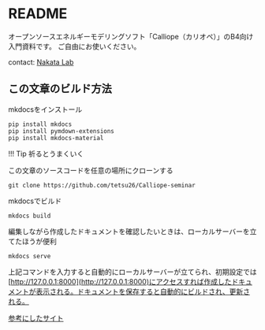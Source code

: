 # README

オープンソースエネルギーモデリングソフト「Calliope（カリオペ）」のB4向け入門資料です。
ご自由にお使いください。

contact: [Nakata Lab](http://www.eff.most.tohoku.ac.jp/)

## この文章のビルド方法
mkdocsをインストール

```
pip install mkdocs
pip install pymdown-extensions
pip install mkdocs-material
```

!!! Tip
    祈るとうまくいく

この文章のソースコードを任意の場所にクローンする

```
git clone https://github.com/tetsu26/Calliope-seminar
```

mkdocsでビルド

```
mkdocs build
```

編集しながら作成したドキュメントを確認したいときは、ローカルサーバーを立てたほうが便利

```
mkdocs serve
```

上記コマンドを入力すると自動的にローカルサーバーが立てられ、初期設定では[http://127.0.0.1:8000](http://127.0.0.1:8000)にアクセスすれば作成したドキュメントが表示される。ドキュメントを保存すると自動的にビルドされ、更新される。

[参考にしたサイト](https://qiita.com/mebiusbox2/items/a61d42878266af969e3c)